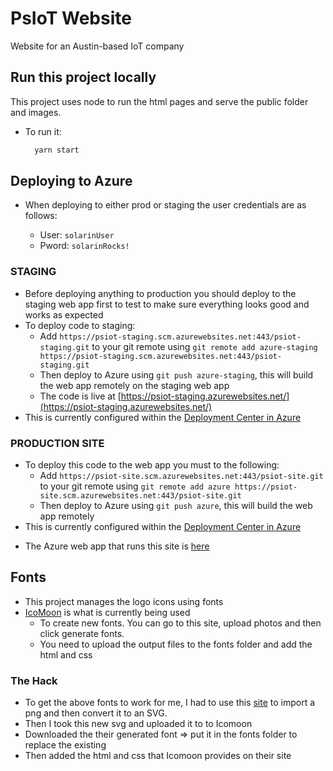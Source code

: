 # PsIoT Website

Website for an Austin-based IoT company

## Run this project locally

This project uses node to run the html pages and serve the public folder and images.

- To run it:
  ```bash
    yarn start
  ```

## Deploying to Azure

- When deploying to either prod or staging the user credentials are as follows:

  - User: `solarinUser`
  - Pword: `solarinRocks!`

### STAGING

- Before deploying anything to production you should deploy to the staging web app first to test to make sure everything looks good and works as expected
- To deploy code to staging:
  - Add `https://psiot-staging.scm.azurewebsites.net:443/psiot-staging.git` to your git remote using `git remote add azure-staging https://psiot-staging.scm.azurewebsites.net:443/psiot-staging.git`
  - Then deploy to Azure using `git push azure-staging`, this will build the web app remotely on the staging web app
  - The code is live at [https://psiot-staging.azurewebsites.net/](https://psiot-staging.azurewebsites.net/)
- This is currently configured within the [Deployment Center in Azure](https://portal.azure.com/#@solarintechnologies.com/resource/subscriptions/2c307d7e-4547-416e-8371-6e008eec0766/resourceGroups/psiot-staging/providers/Microsoft.Web/sites/psiot-staging/vstscd)

### PRODUCTION SITE

- To deploy this code to the web app you must to the following:
  - Add `https://psiot-site.scm.azurewebsites.net:443/psiot-site.git` to your git remote using `git remote add azure https://psiot-site.scm.azurewebsites.net:443/psiot-site.git`
  - Then deploy to Azure using `git push azure`, this will build the web app remotely
- This is currently configured within the [Deployment Center in Azure](https://portal.azure.com/#@solarintechnologies.com/resource/subscriptions/2c307d7e-4547-416e-8371-6e008eec0766/resourceGroups/psiot-site/providers/Microsoft.Web/sites/psiot-site/vstscd)

* The Azure web app that runs this site is [here](https://portal.azure.com/#@solarintechnologies.com/resource/subscriptions/2c307d7e-4547-416e-8371-6e008eec0766/resourceGroups/psiot-site/providers/Microsoft.Web/sites/psiot-site/appServices)

## Fonts

- This project manages the logo icons using fonts
- [IcoMoon](https://icomoon.io) is what is currently being used
  - To create new fonts. You can go to this site, upload photos and then click generate fonts.
  - You need to upload the output files to the fonts folder and add the html and css

### The Hack

- To get the above fonts to work for me, I had to use this [site](https://www.pngtosvg.com/) to import a png and then convert it to an SVG.
- Then I took this new svg and uploaded it to to Icomoon
- Downloaded the their generated font => put it in the fonts folder to replace the existing
- Then added the html and css that Icomoon provides on their site
